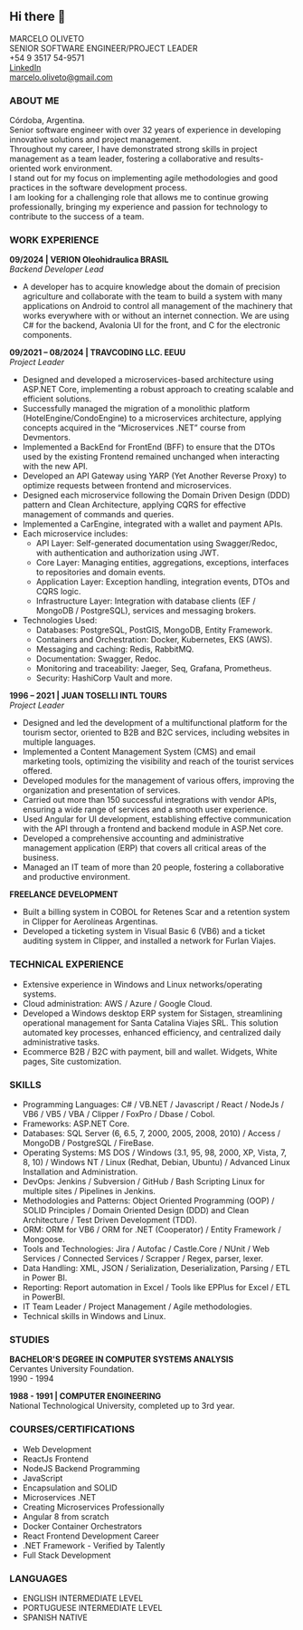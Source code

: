 ## Hi there 👋

MARCELO OLIVETO  
SENIOR SOFTWARE ENGINEER/PROJECT LEADER  
+54 9 3517 54-9571  
[LinkedIn](https://www.linkedin.com)  
marcelo.oliveto@gmail.com  

### ABOUT ME
Córdoba, Argentina.  
Senior software engineer with over 32 years of experience in developing innovative solutions and project management.  
Throughout my career, I have demonstrated strong skills in project management as a team leader, fostering a collaborative and results-oriented work environment.  
I stand out for my focus on implementing agile methodologies and good practices in the software development process.  
I am looking for a challenging role that allows me to continue growing professionally, bringing my experience and passion for technology to contribute to the success of a team.

### WORK EXPERIENCE
**09/2024 | VERION Oleohidraulica BRASIL**  
*Backend Developer Lead*  
- A developer has to acquire knowledge about the domain of precision agriculture and collaborate with the team to build a system with many applications on Android to control all management of the machinery that works everywhere with or without an internet connection. We are using C# for the backend, Avalonia UI for the front, and C for the electronic components.

**09/2021 – 08/2024 | TRAVCODING LLC. EEUU**  
*Project Leader*  
- Designed and developed a microservices-based architecture using ASP.NET Core, implementing a robust approach to creating scalable and efficient solutions.
- Successfully managed the migration of a monolithic platform (HotelEngine/CondoEngine) to a microservices architecture, applying concepts acquired in the “Microservices .NET” course from Devmentors.
- Implemented a BackEnd for FrontEnd (BFF) to ensure that the DTOs used by the existing Frontend remained unchanged when interacting with the new API.
- Developed an API Gateway using YARP (Yet Another Reverse Proxy) to optimize requests between frontend and microservices.
- Designed each microservice following the Domain Driven Design (DDD) pattern and Clean Architecture, applying CQRS for effective management of commands and queries.
- Implemented a CarEngine, integrated with a wallet and payment APIs.
- Each microservice includes:
  - API Layer: Self-generated documentation using Swagger/Redoc, with authentication and authorization using JWT.
  - Core Layer: Managing entities, aggregations, exceptions, interfaces to repositories and domain events.
  - Application Layer: Exception handling, integration events, DTOs and CQRS logic.
  - Infrastructure Layer: Integration with database clients (EF / MongoDB / PostgreSQL), services and messaging brokers.
- Technologies Used:
  - Databases: PostgreSQL, PostGIS, MongoDB, Entity Framework.
  - Containers and Orchestration: Docker, Kubernetes, EKS (AWS).
  - Messaging and caching: Redis, RabbitMQ.
  - Documentation: Swagger, Redoc.
  - Monitoring and traceability: Jaeger, Seq, Grafana, Prometheus.
  - Security: HashiCorp Vault and more.

**1996 – 2021 | JUAN TOSELLI INTL TOURS**  
*Project Leader*  
- Designed and led the development of a multifunctional platform for the tourism sector, oriented to B2B and B2C services, including websites in multiple languages.
- Implemented a Content Management System (CMS) and email marketing tools, optimizing the visibility and reach of the tourist services offered.
- Developed modules for the management of various offers, improving the organization and presentation of services.
- Carried out more than 150 successful integrations with vendor APIs, ensuring a wide range of services and a smooth user experience.
- Used Angular for UI development, establishing effective communication with the API through a frontend and backend module in ASP.Net core.
- Developed a comprehensive accounting and administrative management application (ERP) that covers all critical areas of the business.
- Managed an IT team of more than 20 people, fostering a collaborative and productive environment.

**FREELANCE DEVELOPMENT**  
- Built a billing system in COBOL for Retenes Scar and a retention system in Clipper for Aerolíneas Argentinas.
- Developed a ticketing system in Visual Basic 6 (VB6) and a ticket auditing system in Clipper, and installed a network for Furlan Viajes.

### TECHNICAL EXPERIENCE
- Extensive experience in Windows and Linux networks/operating systems.
- Cloud administration: AWS / Azure / Google Cloud.
- Developed a Windows desktop ERP system for Sistagen, streamlining operational management for Santa Catalina Viajes SRL. This solution automated key processes, enhanced efficiency, and centralized daily administrative tasks.
- Ecommerce B2B / B2C with payment, bill and wallet. Widgets, White pages, Site customization.

### SKILLS
- Programming Languages: C# / VB.NET / Javascript / React / NodeJs / VB6 / VB5 / VBA / Clipper / FoxPro / Dbase / Cobol.
- Frameworks: ASP.NET Core.
- Databases: SQL Server (6, 6.5, 7, 2000, 2005, 2008, 2010) / Access / MongoDB / PostgreSQL / FireBase.
- Operating Systems: MS DOS / Windows (3.1, 95, 98, 2000, XP, Vista, 7, 8, 10) / Windows NT / Linux (Redhat, Debian, Ubuntu) / Advanced Linux Installation and Administration.
- DevOps: Jenkins / Subversion / GitHub / Bash Scripting Linux for multiple sites / Pipelines in Jenkins.
- Methodologies and Patterns: Object Oriented Programming (OOP) / SOLID Principles / Domain Oriented Design (DDD) and Clean Architecture / Test Driven Development (TDD).
- ORM: ORM for VB6 / ORM for .NET (Cooperator) / Entity Framework / Mongoose.
- Tools and Technologies: Jira / Autofac / Castle.Core / NUnit / Web Services / Connected Services / Scrapper / Regex, parser, lexer.
- Data Handling: XML, JSON / Serialization, Deserialization, Parsing / ETL in Power BI.
- Reporting: Report automation in Excel / Tools like EPPlus for Excel / ETL in PowerBI.
- IT Team Leader / Project Management / Agile methodologies.
- Technical skills in Windows and Linux.

### STUDIES
**BACHELOR'S DEGREE IN COMPUTER SYSTEMS ANALYSIS**  
Cervantes University Foundation.  
1990 - 1994

**1988 - 1991 | COMPUTER ENGINEERING**  
National Technological University, completed up to 3rd year.

### COURSES/CERTIFICATIONS
- Web Development
- ReactJs Frontend
- NodeJS Backend Programming
- JavaScript
- Encapsulation and SOLID
- Microservices .NET
- Creating Microservices Professionally
- Angular 8 from scratch
- Docker Container Orchestrators
- React Frontend Development Career
- .NET Framework - Verified by Talently
- Full Stack Development

### LANGUAGES
- ENGLISH INTERMEDIATE LEVEL
- PORTUGUESE INTERMEDIATE LEVEL
- SPANISH NATIVE
